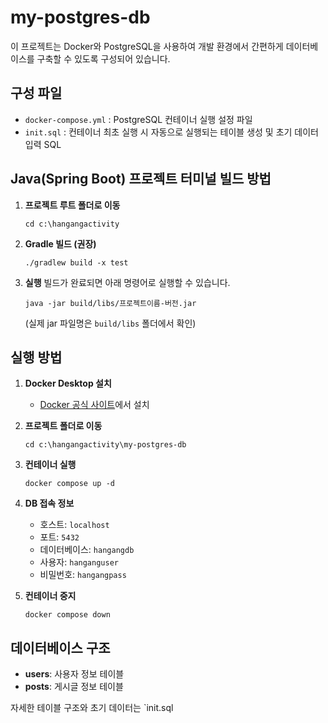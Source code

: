 # my-postgres-db

이 프로젝트는 Docker와 PostgreSQL을 사용하여 개발 환경에서 간편하게 데이터베이스를 구축할 수 있도록 구성되어 있습니다.

## 구성 파일

- `docker-compose.yml` : PostgreSQL 컨테이너 실행 설정 파일
- `init.sql` : 컨테이너 최초 실행 시 자동으로 실행되는 테이블 생성 및 초기 데이터 입력 SQL

## Java(Spring Boot) 프로젝트 터미널 빌드 방법

1. **프로젝트 루트 폴더로 이동**
   ```
   cd c:\hangangactivity
   ```

2. **Gradle 빌드 (권장)**
   ```
   ./gradlew build -x test
   ```
   

4. **실행**
   빌드가 완료되면 아래 명령어로 실행할 수 있습니다.
   ```
   java -jar build/libs/프로젝트이름-버전.jar
   ```
   (실제 jar 파일명은 `build/libs` 폴더에서 확인)


## 실행 방법

1. **Docker Desktop 설치**
   - [Docker 공식 사이트](https://www.docker.com/products/docker-desktop/)에서 설치

2. **프로젝트 폴더로 이동**
   ```
   cd c:\hangangactivity\my-postgres-db
   ```

3. **컨테이너 실행**
   ```
   docker compose up -d
   ```

4. **DB 접속 정보**
   - 호스트: `localhost`
   - 포트: `5432`
   - 데이터베이스: `hangangdb`
   - 사용자: `hanganguser`
   - 비밀번호: `hangangpass`

5. **컨테이너 중지**
   ```
   docker compose down
   ```

## 데이터베이스 구조

- **users**: 사용자 정보 테이블
- **posts**: 게시글 정보 테이블

자세한 테이블 구조와 초기 데이터는 `init.sql